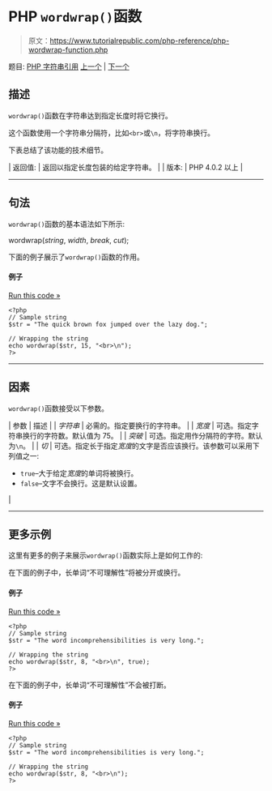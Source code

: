 # PHP `wordwrap()`函数

> 原文：<https://www.tutorialrepublic.com/php-reference/php-wordwrap-function.php>

题目: [PHP 字符串引用](php-string-functions.php) [上一个](php-vsprintf-function.php) | [下一个](javascript:void(0); "Disabled")

## 描述

`wordwrap()`函数在字符串达到指定长度时将它换行。

这个函数使用一个字符串分隔符，比如`<br>`或`\n`，将字符串换行。

下表总结了该功能的技术细节。

| 返回值: | 返回以指定长度包装的给定字符串。 |
| 版本: | PHP 4.0.2 以上 |

* * *

## 句法

`wordwrap()`函数的基本语法如下所示:

wordwrap(*string*, *width*, *break*, *cut*);

下面的例子展示了`wordwrap()`函数的作用。

#### 例子

[Run this code »](../codelab.php?topic=php&file=wrap-a-string-to-a-given-number-of-characters "Run this code to view the output")

```
<?php
// Sample string
$str = "The quick brown fox jumped over the lazy dog.";

// Wrapping the string
echo wordwrap($str, 15, "<br>\n");
?>
```

* * *

## 因素

`wordwrap()`函数接受以下参数。

| 参数 | 描述 |
| *字符串* | 必需的。指定要换行的字符串。 |
| *宽度* | 可选。指定字符串换行的字符数。默认值为 75。 |
| *突破* | 可选。指定用作分隔符的字符。默认为`\n`。 |
| *切* | 可选。指定长于指定*宽度*的文字是否应该换行。该参数可以采用下列值之一:

*   `true`–大于给定*宽度*的单词将被换行。
*   `false`–文字不会换行。这是默认设置。

 |

* * *

## 更多示例

这里有更多的例子来展示`wordwrap()`函数实际上是如何工作的:

在下面的例子中，长单词“不可理解性”将被分开或换行。

#### 例子

[Run this code »](../codelab.php?topic=php&file=force-long-words-to-wrap "Run this code to view the output")

```
<?php
// Sample string
$str = "The word incomprehensibilities is very long.";

// Wrapping the string
echo wordwrap($str, 8, "<br>\n", true);
?>
```

在下面的例子中，长单词“不可理解性”不会被打断。

#### 例子

[Run this code »](../codelab.php?topic=php&file=wrap-a-string-without-breaking-long-words "Run this code to view the output")

```
<?php
// Sample string
$str = "The word incomprehensibilities is very long.";

// Wrapping the string
echo wordwrap($str, 8, "<br>\n");
?>
```
